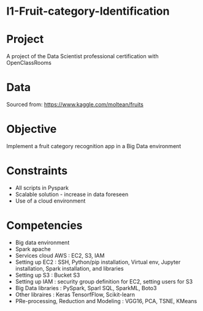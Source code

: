 # I1-Fruit-category-Identification

# Project
A project of the Data Scientist professional certification with OpenClassRooms

# Data 
Sourced from: https://www.kaggle.com/moltean/fruits

# Objective 
Implement a fruit category recognition app in a Big Data environment

# Constraints
- All scripts in Pyspark
- Scalable solution - increase in data foreseen
- Use of a cloud environment

# Competencies
- Big data environment 
- Spark apache
- Services cloud AWS : EC2, S3, IAM
- Setting up EC2 : SSH, Python/pip installation, Virtual env, Jupyter installation, Spark installation, and libraries
- Setting up S3 : Bucket S3
- Setting up IAM : security group definition for EC2, setting users for S3
- Big Data libraries : PySpark, Sparl SQL, SparkML, Boto3
- Other libraires : Keras TensorfFlow, Scikit-learn
- PRe-processing, Reduction and Modeling : VGG16, PCA, TSNE, KMeans
